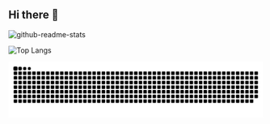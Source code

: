 ## Hi there 👋

<!--
**Xianqi-Zhang/Xianqi-Zhang** is a ✨ _special_ ✨ repository because its `README.md` (this file) appears on your GitHub profile.

Here are some ideas to get you started:

- 🔭 I’m currently working on ...
- 🌱 I’m currently learning ...
- 👯 I’m looking to collaborate on ...
- 🤔 I’m looking for help with ...
- 💬 Ask me about ...
- 📫 How to reach me: ...
- 😄 Pronouns: ...
- ⚡ Fun fact: ...
-->

![github-readme-stats](https://github-readme-stats.vercel.app/api?username=Xianqi-Zhang&show_icons=true&theme=default)

![Top Langs](https://github-readme-stats.vercel.app/api/top-langs/?username=Xianqi-ZHANG&layout=compact)

![snake](https://raw.githubusercontent.com/Xianqi-Zhang/Xianqi-Zhang/output/github-contribution-grid-snake.svg)
